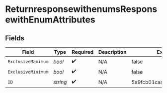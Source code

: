 # ReturnresponsewithenumsResponsewithEnumAttributes


## Fields

| Field                    | Type                     | Required                 | Description              | Example                  |
| ------------------------ | ------------------------ | ------------------------ | ------------------------ | ------------------------ |
| `ExclusiveMaximum`       | *bool*                   | :heavy_check_mark:       | N/A                      | false                    |
| `ExclusiveMinimum`       | *bool*                   | :heavy_check_mark:       | N/A                      | false                    |
| `ID`                     | *string*                 | :heavy_check_mark:       | N/A                      | 5a9fcb01caacc310dc6bab51 |